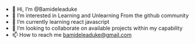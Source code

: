 - 👋 Hi, I’m @Bamideleaduke
- 👀 I’m interested in Learning and Unlearning From the github community
- 🌱 I’m currently learning react javascript
- 💞️ I’m looking to collaborate on available projects within my capability
- 📫 How to reach me bamideleaduke@gmail.com

<!---
Bamideleaduke/Bamideleaduke is a ✨ special ✨ repository because its `README.md` (this file) appears on your GitHub profile.
You can click the Preview link to take a look at your changes.
--->
